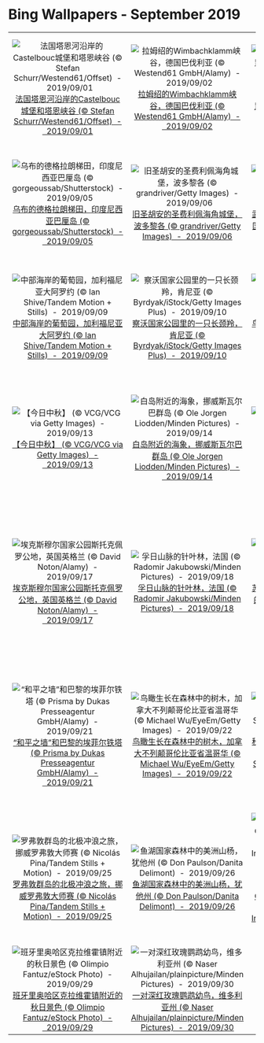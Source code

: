 # Bing Wallpapers - September 2019

| | | | |
|:-------------------------:|:-------------------------:|:-------------------------:|:-------------------------:|
| ![法国塔恩河沿岸的Castelbouc城堡和塔恩峡谷 (© Stefan Schurr/Westend61/Offset)  -  2019/09/01](https://cn.bing.com/th?id=OHR.Castelbouc_ZH-CN1475157551_UHD.jpg&w=480)[法国塔恩河沿岸的Castelbouc城堡和塔恩峡谷 (© Stefan Schurr/Westend61/Offset)  -  2019/09/01](https://cn.bing.com/th?id=OHR.Castelbouc_ZH-CN1475157551_UHD.jpg) | ![拉姆绍的Wimbachklamm峡谷，德国巴伐利亚 (© Westend61 GmbH/Alamy)  -  2019/09/02](https://cn.bing.com/th?id=OHR.RamsauWimbachklamm_ZH-CN1602837695_UHD.jpg&w=480)[拉姆绍的Wimbachklamm峡谷，德国巴伐利亚 (© Westend61 GmbH/Alamy)  -  2019/09/02](https://cn.bing.com/th?id=OHR.RamsauWimbachklamm_ZH-CN1602837695_UHD.jpg) | ![石楠花丛中的一只欧亚红松鼠，英格兰 (© Christopher Drabble/Alamy)  -  2019/09/03](https://cn.bing.com/th?id=OHR.SquirrelHeather_ZH-CN1683129884_UHD.jpg&w=480)[石楠花丛中的一只欧亚红松鼠，英格兰 (© Christopher Drabble/Alamy)  -  2019/09/03](https://cn.bing.com/th?id=OHR.SquirrelHeather_ZH-CN1683129884_UHD.jpg) | ![新英格兰的杨树，澳大利亚新南威尔士州 (© ILYA GENKIN/Alamy)  -  2019/09/04](https://cn.bing.com/th?id=OHR.AutumnTreesNewEngland_ZH-CN1766405773_UHD.jpg&w=480)[新英格兰的杨树，澳大利亚新南威尔士州 (© ILYA GENKIN/Alamy)  -  2019/09/04](https://cn.bing.com/th?id=OHR.AutumnTreesNewEngland_ZH-CN1766405773_UHD.jpg) |
| ![乌布的德格拉朗梯田，印度尼西亚巴厘岛 (© gorgeoussab/Shutterstock)  -  2019/09/05](https://cn.bing.com/th?id=OHR.Tegallalang_ZH-CN1855493751_UHD.jpg&w=480)[乌布的德格拉朗梯田，印度尼西亚巴厘岛 (© gorgeoussab/Shutterstock)  -  2019/09/05](https://cn.bing.com/th?id=OHR.Tegallalang_ZH-CN1855493751_UHD.jpg) | ![旧圣胡安的圣费利佩海角城堡，波多黎各 (© grandriver/Getty Images)  -  2019/09/06](https://cn.bing.com/th?id=OHR.ElMorro_ZH-CN1911346184_UHD.jpg&w=480)[旧圣胡安的圣费利佩海角城堡，波多黎各 (© grandriver/Getty Images)  -  2019/09/06](https://cn.bing.com/th?id=OHR.ElMorro_ZH-CN1911346184_UHD.jpg) | ![武陵山脉的最高峰梵净山，中国西南 (© Keitma/Alamy)  -  2019/09/07](https://cn.bing.com/th?id=OHR.MountFanjing_ZH-CN1999613800_UHD.jpg&w=480)[武陵山脉的最高峰梵净山，中国西南 (© Keitma/Alamy)  -  2019/09/07](https://cn.bing.com/th?id=OHR.MountFanjing_ZH-CN1999613800_UHD.jpg) | ![克鲁格国家公园中的黄嘴犀鸟，南非 (© Ben Cranke/Getty Image)  -  2019/09/08](https://cn.bing.com/th?id=OHR.SouthernYellow_ZH-CN2055825919_UHD.jpg&w=480)[克鲁格国家公园中的黄嘴犀鸟，南非 (© Ben Cranke/Getty Image)  -  2019/09/08](https://cn.bing.com/th?id=OHR.SouthernYellow_ZH-CN2055825919_UHD.jpg) |
| ![中部海岸的葡萄园，加利福尼亚大阿罗约 (© Ian Shive/Tandem Motion + Stills)  -  2019/09/09](https://cn.bing.com/th?id=OHR.ArroyoGrande_ZH-CN2178202888_UHD.jpg&w=480)[中部海岸的葡萄园，加利福尼亚大阿罗约 (© Ian Shive/Tandem Motion + Stills)  -  2019/09/09](https://cn.bing.com/th?id=OHR.ArroyoGrande_ZH-CN2178202888_UHD.jpg) | ![察沃国家公园里的一只长颈羚，肯尼亚 (© Byrdyak/iStock/Getty Images Plus)  -  2019/09/10](https://cn.bing.com/th?id=OHR.TsavoGerenuk_ZH-CN2231549718_UHD.jpg&w=480)[察沃国家公园里的一只长颈羚，肯尼亚 (© Byrdyak/iStock/Getty Images Plus)  -  2019/09/10](https://cn.bing.com/th?id=OHR.TsavoGerenuk_ZH-CN2231549718_UHD.jpg) | ![鸟瞰雨林和丹特里河，澳大利亚 (© Peter Adams/Offset)  -  2019/09/11](https://cn.bing.com/th?id=OHR.DaintreeRiver_ZH-CN2284362798_UHD.jpg&w=480)[鸟瞰雨林和丹特里河，澳大利亚 (© Peter Adams/Offset)  -  2019/09/11](https://cn.bing.com/th?id=OHR.DaintreeRiver_ZH-CN2284362798_UHD.jpg) | ![在犹他州峡谷地国家公园中看到的银河 (© Cavan Images/Offset)  -  2019/09/12](https://cn.bing.com/th?id=OHR.MilkyWayCanyonlands_ZH-CN2363274510_UHD.jpg&w=480)[在犹他州峡谷地国家公园中看到的银河 (© Cavan Images/Offset)  -  2019/09/12](https://cn.bing.com/th?id=OHR.MilkyWayCanyonlands_ZH-CN2363274510_UHD.jpg) |
| ![【今日中秋】 (© VCG/VCG via Getty Images)  -  2019/09/13](https://cn.bing.com/th?id=OHR.midmoon_ZH-CN4973736313_UHD.jpg&w=480)[【今日中秋】 (© VCG/VCG via Getty Images)  -  2019/09/13](https://cn.bing.com/th?id=OHR.midmoon_ZH-CN4973736313_UHD.jpg) | ![白岛附近的海象，挪威斯瓦尔巴群岛 (© Ole Jorgen Liodden/Minden Pictures)  -  2019/09/14](https://cn.bing.com/th?id=OHR.ToothWalkingSeahorse_ZH-CN5089043566_UHD.jpg&w=480)[白岛附近的海象，挪威斯瓦尔巴群岛 (© Ole Jorgen Liodden/Minden Pictures)  -  2019/09/14](https://cn.bing.com/th?id=OHR.ToothWalkingSeahorse_ZH-CN5089043566_UHD.jpg) | ![一排冲浪板 (© plainpicture/Tony Arruza)  -  2019/09/15](https://cn.bing.com/th?id=OHR.SurfboardRow_ZH-CN5154549470_UHD.jpg&w=480)[一排冲浪板 (© plainpicture/Tony Arruza)  -  2019/09/15](https://cn.bing.com/th?id=OHR.SurfboardRow_ZH-CN5154549470_UHD.jpg) | ![赖格莱兴的Wachsenburg城堡，德国图林根州 (© Raimund Linke/Masterfile)  -  2019/09/16](https://cn.bing.com/th?id=OHR.Wachsenburg_ZH-CN5224299503_UHD.jpg&w=480)[赖格莱兴的Wachsenburg城堡，德国图林根州 (© Raimund Linke/Masterfile)  -  2019/09/16](https://cn.bing.com/th?id=OHR.Wachsenburg_ZH-CN5224299503_UHD.jpg) |
| ![埃克斯穆尔国家公园斯托克佩罗公地，英国英格兰 (© David Noton/Alamy)  -  2019/09/17](https://cn.bing.com/th?id=OHR.StokePero_ZH-CN5293082939_UHD.jpg&w=480)[埃克斯穆尔国家公园斯托克佩罗公地，英国英格兰 (© David Noton/Alamy)  -  2019/09/17](https://cn.bing.com/th?id=OHR.StokePero_ZH-CN5293082939_UHD.jpg) | ![孚日山脉的针叶林，法国 (© Radomir Jakubowski/Minden Pictures)  -  2019/09/18](https://cn.bing.com/th?id=OHR.SunbeamsForest_ZH-CN5358008117_UHD.jpg&w=480)[孚日山脉的针叶林，法国 (© Radomir Jakubowski/Minden Pictures)  -  2019/09/18](https://cn.bing.com/th?id=OHR.SunbeamsForest_ZH-CN5358008117_UHD.jpg) | ![苏必利尔国家森林中一只常见的潜鸟，明尼苏达州 (© Jim Brandenburg/Minden Pictures)  -  2019/09/19](https://cn.bing.com/th?id=OHR.CommonLoon_ZH-CN5437917206_UHD.jpg&w=480)[苏必利尔国家森林中一只常见的潜鸟，明尼苏达州 (© Jim Brandenburg/Minden Pictures)  -  2019/09/19](https://cn.bing.com/th?id=OHR.CommonLoon_ZH-CN5437917206_UHD.jpg) | ![塞巴斯蒂安电影节举办地：圣塞巴斯蒂安和库尔萨尔文化中心 (© Aljndr/iStock/Getty Images Plus)  -  2019/09/20](https://cn.bing.com/th?id=OHR.SanSebastianFilm_ZH-CN5506786379_UHD.jpg&w=480)[塞巴斯蒂安电影节举办地：圣塞巴斯蒂安和库尔萨尔文化中心 (© Aljndr/iStock/Getty Images Plus)  -  2019/09/20](https://cn.bing.com/th?id=OHR.SanSebastianFilm_ZH-CN5506786379_UHD.jpg) |
| ![“和平之墙”和巴黎的埃菲尔铁塔 (© Prisma by Dukas Presseagentur GmbH/Alamy)  -  2019/09/21](https://cn.bing.com/th?id=OHR.WallofPeace_ZH-CN5582031878_UHD.jpg&w=480)[“和平之墙”和巴黎的埃菲尔铁塔 (© Prisma by Dukas Presseagentur GmbH/Alamy)  -  2019/09/21](https://cn.bing.com/th?id=OHR.WallofPeace_ZH-CN5582031878_UHD.jpg) | ![鸟瞰生长在森林中的树木，加拿大不列颠哥伦比亚省温哥华 (© Michael Wu/EyeEm/Getty Images)  -  2019/09/22](https://cn.bing.com/th?id=OHR.VancouverFall_ZH-CN9824386829_UHD.jpg&w=480)[鸟瞰生长在森林中的树木，加拿大不列颠哥伦比亚省温哥华 (© Michael Wu/EyeEm/Getty Images)  -  2019/09/22](https://cn.bing.com/th?id=OHR.VancouverFall_ZH-CN9824386829_UHD.jpg) | ![秋分时日的卡斯蒂略金字塔，墨西哥奇琴伊察 (© Somatuscani/Getty Images Plus)  -  2019/09/23](https://cn.bing.com/th?id=OHR.FeatherSerpent_ZH-CN5706017355_UHD.jpg&w=480)[秋分时日的卡斯蒂略金字塔，墨西哥奇琴伊察 (© Somatuscani/Getty Images Plus)  -  2019/09/23](https://cn.bing.com/th?id=OHR.FeatherSerpent_ZH-CN5706017355_UHD.jpg) | ![一只正在树上吃东西的山地大猩猩，乌干达布恩迪国家公园 (© Robert Haasmann/Minden Pictures)  -  2019/09/24](https://cn.bing.com/th?id=OHR.UgandaGorilla_ZH-CN5826117482_UHD.jpg&w=480)[一只正在树上吃东西的山地大猩猩，乌干达布恩迪国家公园 (© Robert Haasmann/Minden Pictures)  -  2019/09/24](https://cn.bing.com/th?id=OHR.UgandaGorilla_ZH-CN5826117482_UHD.jpg) |
| ![罗弗敦群岛的北极冲浪之旅，挪威罗弗敦大师赛 (© Nicolás Pina/Tandem Stills + Motion)  -  2019/09/25](https://cn.bing.com/th?id=OHR.LofotenSurfing_ZH-CN5901239545_UHD.jpg&w=480)[罗弗敦群岛的北极冲浪之旅，挪威罗弗敦大师赛 (© Nicolás Pina/Tandem Stills + Motion)  -  2019/09/25](https://cn.bing.com/th?id=OHR.LofotenSurfing_ZH-CN5901239545_UHD.jpg) | ![鱼湖国家森林中的美洲山杨，犹他州  (© Don Paulson/Danita Delimont)  -  2019/09/26](https://cn.bing.com/th?id=OHR.ThePando_ZH-CN5991870639_UHD.jpg&w=480)[鱼湖国家森林中的美洲山杨，犹他州  (© Don Paulson/Danita Delimont)  -  2019/09/26](https://cn.bing.com/th?id=OHR.ThePando_ZH-CN5991870639_UHD.jpg) | ![德纳斯雷亚尔斯自然公园Castildetierra上空绚丽的日落，西班牙纳瓦拉 (© Inigofotografia/iStock/Getty Images Plus)  -  2019/09/27](https://cn.bing.com/th?id=OHR.BardenasDesert_ZH-CN1357611840_UHD.jpg&w=480)[德纳斯雷亚尔斯自然公园Castildetierra上空绚丽的日落，西班牙纳瓦拉 (© Inigofotografia/iStock/Getty Images Plus)  -  2019/09/27](https://cn.bing.com/th?id=OHR.BardenasDesert_ZH-CN1357611840_UHD.jpg) | ![新农场公园内盛开的蓝花楹树，布里斯班 (© Walter Bibikow/Danita Delimont)  -  2019/09/28](https://cn.bing.com/th?id=OHR.BloomingJacaranda_ZH-CN1456780313_UHD.jpg&w=480)[新农场公园内盛开的蓝花楹树，布里斯班 (© Walter Bibikow/Danita Delimont)  -  2019/09/28](https://cn.bing.com/th?id=OHR.BloomingJacaranda_ZH-CN1456780313_UHD.jpg) |
| ![班牙里奥哈区克拉维霍镇附近的秋日景色 (© Olimpio Fantuz/eStock Photo)  -  2019/09/29](https://cn.bing.com/th?id=OHR.ClavijoLandscape_ZH-CN1525245124_UHD.jpg&w=480)[班牙里奥哈区克拉维霍镇附近的秋日景色 (© Olimpio Fantuz/eStock Photo)  -  2019/09/29](https://cn.bing.com/th?id=OHR.ClavijoLandscape_ZH-CN1525245124_UHD.jpg) | ![一对深红玫瑰鹦鹉幼鸟，维多利亚州 (© Naser Alhujailan/plainpicture/Minden Pictures)  -  2019/09/30](https://cn.bing.com/th?id=OHR.CrimsonRosella_ZH-CN1581892400_UHD.jpg&w=480)[一对深红玫瑰鹦鹉幼鸟，维多利亚州 (© Naser Alhujailan/plainpicture/Minden Pictures)  -  2019/09/30](https://cn.bing.com/th?id=OHR.CrimsonRosella_ZH-CN1581892400_UHD.jpg) |  |  |
